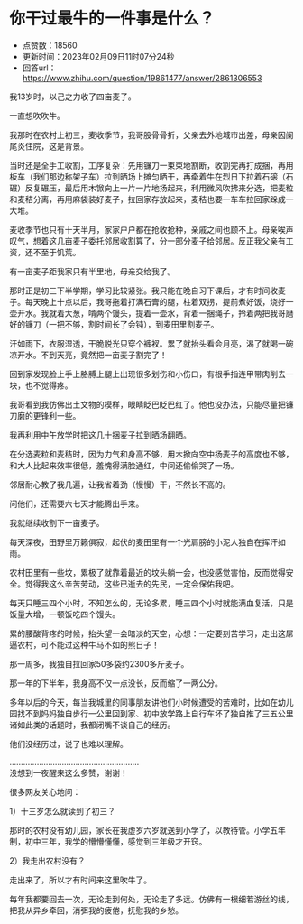 # 你干过最牛的一件事是什么？
- 点赞数：18560
- 更新时间：2023年02月09日11时07分24秒
- 回答url：https://www.zhihu.com/question/19861477/answer/2861306553
<body>
 <p data-pid="LhB8XICv">我13岁时，以己之力收了四亩麦子。</p>
 <p data-pid="MSH8-8Ko">一直想吹吹牛。</p>
 <p data-pid="gV19lbKT">我那时在农村上初三，麦收季节，我哥股骨骨折，父亲去外地城市出差，母亲因阑尾炎住院，这是背景。</p>
 <p data-pid="bHOohpzR">当时还是全手工收割，工序复杂：先用镰刀一束束地割断，收割完再打成捆，再用板车（我们那边称架子车）拉到晒场上摊匀晒干，再牵着牛在烈日下拉着石磙（石碾）反复碾压，最后用木锨向上一片一片地扬起来，利用微风吹拂来分选，把麦粒和麦秸分离，再用麻袋装好麦子，拉回家存放起来，麦秸也要一车车拉回家跺成一大堆。</p>
 <p data-pid="brtIJRBk">麦收季节也只有十天半月，家家户户都在抢收抢种，亲戚之间也顾不上。母亲唉声叹气，想着这几亩麦子委托邻居收割算了，分一部分麦子给邻居。反正我父亲有工资，还不至于饥荒。</p>
 <p data-pid="oL-cm7IY">有一亩麦子距我家只有半里地，母亲交给我了。</p>
 <p data-pid="wGG5_3Ib">那时正是初三下半学期，学习比较紧张。我只能在晚自习下课后，才有时间收麦子。每天晚上十点以后，我哥拖着打满石膏的腿，柱着双拐，提前煮好饭，烧好一壶开水。我就着大葱，啃两个馒头，提着一壶水，背着一捆绳子，拎着两把我哥磨好的镰刀（一把不够，割时间长了会钝），到麦田里割麦子。</p>
 <p data-pid="R9GPmicw">汗如雨下，衣服湿透，干脆脱光只穿个裤衩。累了就抬头看会月亮，渴了就喝一碗凉开水。不到天亮，竟然把一亩麦子割完了！</p>
 <p data-pid="HK7fGEyQ">回到家发现脸上手上胳膊上腿上出现很多划伤和小伤口，有根手指连甲带肉削去一块，也不觉得疼。</p>
 <p data-pid="1F3ilah1">我哥看到我仿佛出土文物的模样，眼睛眨巴眨巴红了。他也没办法，只能尽量把镰刀磨的更锋利一些。</p>
 <p data-pid="mujwb2Yd">我再利用中午放学时把这几十捆麦子拉到晒场翻晒。</p>
 <p data-pid="-5B1nbO8">在分选麦粒和麦秸时，因为力气和身高不够，用木掀向空中扬麦子的高度也不够，和大人比起来效率很低，羞愧得满脸通红，中间还偷偷哭了一场。</p>
 <p data-pid="f_uKbeU0">邻居耐心教了我几遍，让我省着劲（慢慢）干，不然长不高的。</p>
 <p data-pid="QoBkFZ2_">问他们，还需要六七天才能腾出手来。</p>
 <p data-pid="2H879gbo">我就继续收割下一亩麦子。</p>
 <p data-pid="e49aANtD">每天深夜，田野里万籁俱寂，起伏的麦田里有一个光肩膀的小泥人独自在挥汗如雨。</p>
 <p data-pid="CN_8M2RP">农村田里有一些坟，累极了就靠着最近的坟头躺一会，也没感觉害怕，反而觉得安全。觉得我这么辛苦劳动，这些已逝去的先民，一定会保佑我吧。</p>
 <p data-pid="WF8RjfAk">每天只睡三四个小时，不知怎么的，无论多累，睡三四个小时就能满血复活，只是饭量大增，一顿饭吃四个馒头。</p>
 <p data-pid="j6Pfzlj2">累的腰酸背疼的时候，抬头望一会暗淡的天空，心想：一定要刻苦学习，走出这屌逼农村，可不能过这种牛马不如的熊日子！</p>
 <p data-pid="4cSSOnU2">那一周多，我独自拉回家50多袋约2300多斤麦子。</p>
 <p data-pid="gOxE5w7L">那一年的下半年，我身高不仅一点没长，反而缩了一两公分。</p>
 <p data-pid="_NEB8d4N">多年以后的今天，每当我城里的同事朋友讲他们小时候遭受的苦难时，比如在幼儿园找不到妈妈独自步行一公里回到家、初中放学路上自行车坏了独自推了三五公里诸如此类的话题时，我都闭嘴不谈自己的经历。</p>
 <p data-pid="kVLD_AjS">他们没经历过，说了也难以理解。</p>
 <p data-pid="YugcVIRk">…………………………………………………<br>
  没想到一夜醒来这么多赞，谢谢！</p>
 <p data-pid="gBqSkJiF">很多网友关心地问：</p>
 <p data-pid="ntZlOu41">1）十三岁怎么就读到了初三？</p>
 <p data-pid="5iCk8KMx">那时的农村没有幼儿园，家长在我虚岁六岁就送到小学了，以教待管。小学五年制，初中三年，我学的懵懵懂懂，感觉到三年级才开窍。</p>
 <p data-pid="O-vNKYNZ">2）我走出农村没有？</p>
 <p data-pid="QZQi4Izc">走出来了，所以才有时间来这里吹牛了。</p>
 <p data-pid="LbrAAt9G">每年我都要回去一次，无论走到何处，无论走了多远。仿佛有一根细若游丝的线，把我从异乡牵回，消弭我的疲倦，抚慰我的乡愁。</p>
</body>